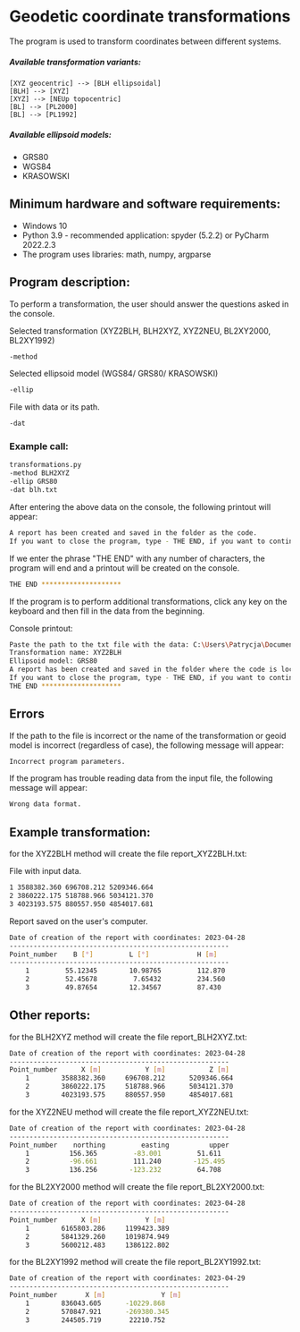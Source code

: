 # Geodetic coordinate transformations
The program is used to transform coordinates between different systems.
##### Available transformation variants:
```
[XYZ geocentric] --> [BLH ellipsoidal]
[BLH] --> [XYZ]
[XYZ] --> [NEUp topocentric]
[BL] --> [PL2000]
[BL] --> [PL1992]
```
##### Available ellipsoid models:
- GRS80
- WGS84
- KRASOWSKI

## Minimum hardware and software requirements:
- Windows 10
- Python 3.9 - recommended application: spyder (5.2.2) or PyCharm 2022.2.3
- The program uses libraries: math, numpy, argparse

## Program description:
To perform a transformation, the user should answer the questions asked in the console.

Selected transformation (XYZ2BLH, BLH2XYZ, XYZ2NEU, BL2XY2000, BL2XY1992)
```sh
-method
```
Selected ellipsoid model (WGS84/ GRS80/ KRASOWSKI)
```sh
-ellip
```
File with data or its path.
```sh
-dat
```
### Example call:
```sh
transformations.py
-method BLH2XYZ
-ellip GRS80
-dat blh.txt
```
After entering the above data on the console, the following printout will appear:
```sh
A report has been created and saved in the folder as the code.
If you want to close the program, type - THE END, if you want to continue, type anything: 
```
If we enter the phrase "THE END" with any number of characters, the program will end and a printout will be created on the console.
```sh
THE END ********************
```
If the program is to perform additional transformations, click any key on the keyboard and then fill in the data from the beginning.

Console printout:
```sh
Paste the path to the txt file with the data: C:\Users\Patrycja\Documents\studia\!PYTHON\Proj1_Transformations\xyz.txt
Transformation name: XYZ2BLH
Ellipsoid model: GRS80
A report has been created and saved in the folder where the code is located.
If you want to close the program, type - THE END, if you want to continue, write anything: THE END
THE END ******************** 
```

## Errors
If the path to the file is incorrect or the name of the transformation or geoid model is incorrect (regardless of case), the following message will appear:
```sh
Incorrect program parameters.
```
If the program has trouble reading data from the input file, the following message will appear:
```sh
Wrong data format.
```

## Example transformation:
for the XYZ2BLH method will create the file report_XYZ2BLH.txt:

File with input data.
```sh
1 3588382.360 696708.212 5209346.664 
2 3860222.175 518788.966 5034121.370 
3 4023193.575 880557.950 4854017.681 
```
Report saved on the user's computer.
```sh
Date of creation of the report with coordinates: 2023-04-28 
-------------------------------------------------------
Point_number    B [°]         L [°]            H [m]       
-------------------------------------------------------
    1         55.12345        10.98765         112.870    
    2         52.45678         7.65432         234.560    
    3         49.87654        12.34567         87.430 
```
## Other reports:
for the BLH2XYZ method will create the file report_BLH2XYZ.txt:
```sh
Date of creation of the report with coordinates: 2023-04-28 
-------------------------------------------------------
Point_number      X [m]           Y [m]           Z [m]     
    1        3588382.360     696708.212      5209346.664  
    2        3860222.175     518788.966      5034121.370  
    3        4023193.575     880557.950      4854017.681 
```
for the XYZ2NEU method will create the file report_XYZ2NEU.txt:
```sh
Date of creation of the report with coordinates: 2023-04-28 
-------------------------------------------------------
Point_number    northing         easting          upper     
    1          156.365         -83.001         51.611     
    2          -96.661         111.240        -125.495    
    3          136.256        -123.232         64.708
```
for the BL2XY2000 method will create the file report_BL2XY2000.txt:
```sh
Date of creation of the report with coordinates: 2023-04-28 
-------------------------------------------------------
Point_number      X [m]           Y [m]     
    1        6165803.286     1199423.389  
    2        5841329.260     1019874.949  
    3        5600212.483     1386122.802 
```
for the BL2XY1992 method will create the file report_BL2XY1992.txt:
```sh
Date of creation of the report with coordinates: 2023-04-29 
-------------------------------------------------------
Point_number       X [m]              Y [m]       
    1        836043.605      -10229.868   
    2        570847.921      -269380.345  
    3        244505.719       22210.752 
```
